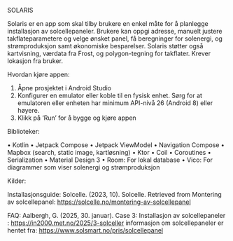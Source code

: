 SOLARIS

Solaris er en app som skal tilby brukere en enkel måte for å planlegge installasjon av solcellepaneler. 
Brukere kan oppgi adresse, manuelt justere takflateparametere og velge ønsket panel, 
få beregninger for solenergi, og strømproduksjon samt økonomiske besparelser. 
Solaris støtter også kartvisning, værdata fra Frost, og polygon-tegning for takflater.
Krever lokasjon fra bruker.

Hvordan kjøre appen:

1.	Åpne prosjektet i Android Studio
2.	Konfigurer en emulator eller koble til en fysisk enhet. Sørg for at emulatoren eller enheten har minimum API-nivå 26 (Android 8) eller høyere.
3.	Klikk på ‘Run’ for å bygge og kjøre appen


Biblioteker:

•	Kotlin
•	Jetpack Compose
•	Jetpack ViewModel
•	Navigation Compose
•	Mapbox (search, static image, kartløsning)
•	Ktor
•	Coil
•	Coroutines
•	Serialization
•	Material Design 3
•	Room: For lokal database
•	Vico: For diagrammer som viser solenergi og strømproduksjon 

Kilder:

Installasjonsguide:
Solcelle. (2023, 10). Solcelle. Retrieved from Montering av solcellepanel: https://solcelle.no/montering-av-solcellepanel

FAQ: 
Aalbergh, G. (2025, 30. januar). Case 3: Installasjon av solcellepaneler : https://in2000.met.no/2025/3-solceller
informasjon om solcellepaneler er hentet fra: https://www.solsmart.no/pris/solcellepanel




